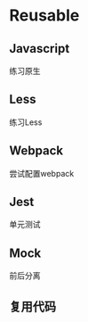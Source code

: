 # Reusable

## Javascript
练习原生

## Less
练习Less

## Webpack
尝试配置webpack

## Jest
单元测试

## Mock
前后分离

## 复用代码

